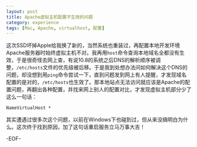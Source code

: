 ```yaml
---
layout: post
title: Apache虚拟主机配置不生效的问题
category: experience
tags: [Mac, Apache, virtualhost, 配置]
---
```


这次SSD坏掉Apple给我换了新的，当然系统也重装过，再配置本地开发环境Apache服务器时始终虚拟主机不对。我再用`host`命令查询本地域名全都没有生效，于是很奇怪去网上查，有说10.8的系统之后DNS的解析顺序被调整，`/etc/hosts`文件的优先级被后移。于是我到处想办法问如何解决这个DNS的问题，却没想到用`ping`命令尝试一下，直到问题发到网上有人提醒，才发现域名配置的是对的，`/etc/hosts`也生效了。那本地站点无法访问就应该是Apache的配置问题，再翻出各种配置，并找来网上别人的配置对比，才发现虚拟主机部分少了这么一句话：

    NameVirtualHost *

其实遭遇过很多次这个问题，以前在Windows下也碰到过，但从来没搞明白为什么。这次终于找到原因，加了这句话重启服务立马万事大吉！

-EOF-
